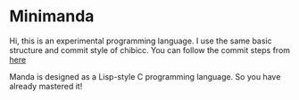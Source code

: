 # Minimanda

Hi, this is an experimental programming language. I use the same basic structure and commit style of chibicc. You can follow the commit steps from [here](https://github.com/siriusdemon/memorandum/commits/main/minimanda)

Manda is designed as a Lisp-style C programming language. So you have already mastered it!

